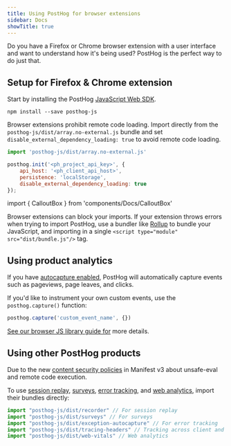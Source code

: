 ```yaml
---
title: Using PostHog for browser extensions
sidebar: Docs
showTitle: true
---
```


Do you have a Firefox or Chrome browser extension with a user interface and want to understand how it's being used? PostHog is the perfect way to do just that.

## Setup for Firefox & Chrome extension

Start by installing the PostHog [JavaScript Web SDK](/docs/libraries/js).
```shell
npm install --save posthog-js
```

Browser extensions prohibit remote code loading. Import directly from the `posthog-js/dist/array.no-external.js` bundle and set `disable_external_dependency_loading: true` to avoid remote code loading.

```js
import 'posthog-js/dist/array.no-external.js'

posthog.init('<ph_project_api_key>', {
    api_host: '<ph_client_api_host>',
    persistence: 'localStorage',
    disable_external_dependency_loading: true
});
```

import { CalloutBox } from 'components/Docs/CalloutBox'

<CalloutBox icon="IconInfo" title="Bundling">

Browser extensions can block your imports. If your extension throws errors when trying to import PostHog, use a bundler like [Rollup](https://rollupjs.org/) to bundle your JavaScript, and importing in a single `<script type="module" src="dist/bundle.js"/>` tag.

</CalloutBox>

## Using product analytics

If you have [autocapture enabled](/docs/product-analytics/autocapture), PostHog will automatically capture events such as pageviews, page leaves, and clicks.

If you'd like to instrument your own custom events, use the `posthog.capture()` function:

```js
posthog.capture('custom_event_name', {})
```

[See our browser JS library guide for](/docs/integrate/client/js) more details.

## Using other PostHog products

Due to the new [content security policies](https://developer.chrome.com/docs/extensions/develop/migrate/improve-security) in Manifest v3 about unsafe-eval and remote code execution.

To use [session replay](/docs/session-replay), [surveys](/docs/surveys), [error tracking](/docs/error-tracking), and [web analytics](/docs/web-analytics), import their bundles directly:

```js
import "posthog-js/dist/recorder" // For session replay
import "posthog-js/dist/surveys" // For surveys
import "posthog-js/dist/exception-autocapture" // For error tracking
import "posthog-js/dist/tracing-headers" // Tracking across client and server
import "posthog-js/dist/web-vitals" // Web analytics
```